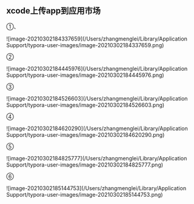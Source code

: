 

## xcode上传app到应用市场

①、

![image-20210302184337659](/Users/zhangmenglei/Library/Application Support/typora-user-images/image-20210302184337659.png)

②

![image-20210302184445976](/Users/zhangmenglei/Library/Application Support/typora-user-images/image-20210302184445976.png)

③

![image-20210302184526603](/Users/zhangmenglei/Library/Application Support/typora-user-images/image-20210302184526603.png)

④

![image-20210302184620290](/Users/zhangmenglei/Library/Application Support/typora-user-images/image-20210302184620290.png)

⑤

![image-20210302184825777](/Users/zhangmenglei/Library/Application Support/typora-user-images/image-20210302184825777.png)

⑥

![image-20210302185144753](/Users/zhangmenglei/Library/Application Support/typora-user-images/image-20210302185144753.png)